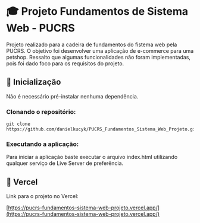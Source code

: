 # 🎓 Projeto Fundamentos de Sistema Web - PUCRS
Projeto realizado para a cadeira de fundamentos do fistema web pela PUCRS. O objetivo foi desenvolver uma aplicação de e-commerce para uma petshop.
Ressalto que algumas funcionalidades não foram implementadas, pois foi dado foco para os requisitos do projeto.

## 🚀 Inicialização

Não é necessário pré-instalar nenhuma dependência.

### Clonando o repositório:

```
git clone https://github.com/danielkucyk/PUCRS_Fundamentos_Sistema_Web_Projeto.git
```

### Executando a aplicação:

Para iniciar a aplicação baste executar o arquivo index.html utilizando qualquer serviço de Live Server de preferência.

## 💠 Vercel

Link para o projeto no Vercel:

[https://pucrs-fundamentos-sistema-web-projeto.vercel.app/](https://pucrs-fundamentos-sistema-web-projeto.vercel.app/)
